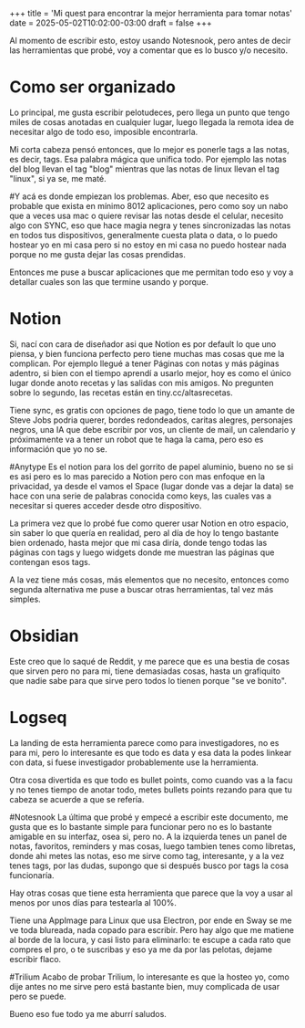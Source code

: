 +++
title = 'Mi quest para encontrar la mejor herramienta para tomar notas'
date = 2025-05-02T10:02:00-03:00
draft = false
+++

Al momento de escribir esto, estoy usando Notesnook, pero antes de decir las herramientas que probé, voy a comentar que es lo busco y/o necesito.

# Como ser organizado
Lo principal, me gusta escribir pelotudeces, pero llega un punto que tengo miles de cosas anotadas en cualquier lugar, luego llegada la remota idea de necesitar algo de todo eso, imposible encontrarla.

Mi corta cabeza pensó entonces, que lo mejor es ponerle tags a las notas, es decir, tags. Esa palabra mágica que unifica todo. Por ejemplo las notas del blog llevan el tag "blog" mientras que las notas de linux llevan el tag "linux", si ya se, me maté.

#Y acá es donde empiezan los problemas.
Aber, eso que necesito es probable que exista en mínimo 8012 aplicaciones, pero como soy un nabo que a veces usa mac o quiere revisar las notas desde el celular, necesito algo con SYNC, eso que hace magia negra y tenes sincronizadas las notas en todos tus dispositivos, generalmente cuesta plata o data, o lo puedo hostear yo en mi casa pero si no estoy en mi casa no puedo hostear nada porque no me gusta dejar las cosas prendidas.

Entonces me puse a buscar aplicaciones que me permitan todo eso y voy a detallar cuales son las que termine usando y porque.

# Notion
Si, nací con cara de diseñador asi que Notion es por default lo que uno piensa, y bien funciona perfecto pero tiene muchas mas cosas que me la complican. Por ejemplo llegué a tener Páginas con notas y más páginas adentro, si bien con el tiempo aprendí a usarlo mejor, hoy es como el único lugar donde anoto recetas y las salidas con mis amigos. No pregunten sobre lo segundo, las recetas están en tiny.cc/altasrecetas.

Tiene sync, es gratis con opciones de pago, tiene todo lo que un amante de Steve Jobs podria querer, bordes redondeados, caritas alegres, personajes negros, una IA que debe escribir por vos, un cliente de mail, un calendario y próximamente va a tener un robot que te haga la cama, pero eso es información que yo no se.

#Anytype
Es el notion para los del gorrito de papel aluminio, bueno no se si es asi pero es lo mas parecido a Notion pero con mas enfoque en la privacidad, ya desde el vamos el Space (lugar donde vas a dejar la data) se hace con una serie de palabras conocida como keys, las cuales vas a necesitar si queres acceder desde otro dispositivo.

La primera vez que lo probé fue como querer usar Notion en otro espacio, sin saber lo que quería en realidad, pero al día de hoy lo tengo bastante bien ordenado, hasta mejor que mi casa diría, donde tengo todas las páginas con tags y luego widgets donde me muestran las páginas que contengan esos tags.

A la vez tiene más cosas, más elementos que no necesito, entonces como segunda alternativa me puse a buscar otras herramientas, tal vez más simples.

# Obsidian
Este creo que lo saqué de Reddit, y me parece que es una bestia de cosas que sirven pero no para mi, tiene demasiadas cosas, hasta un grafiquito que nadie sabe para que sirve pero todos lo tienen porque "se ve bonito".

# Logseq
La landing de esta herramienta parece como para investigadores, no es para mi, pero lo interesante es que todo es data y esa data la podes linkear con data, si fuese investigador probablemente use la herramienta.

Otra cosa divertida es que todo es bullet points, como cuando vas a la facu y no tenes tiempo de anotar todo, metes bullets points rezando para que tu cabeza se acuerde a que se refería.

#Notesnook
La última que probé y empecé a escribir este documento, me gusta que es lo bastante simple para funcionar pero no es lo bastante amigable en su interfaz, osea si, pero no. A la izquierda tenes un panel de notas, favoritos, reminders y mas cosas, luego tambien tenes como libretas, donde ahi metes las notas, eso me sirve como tag, interesante, y a la vez tenes tags, por las dudas, supongo que si después busco por tags la cosa funcionaría. 

Hay otras cosas que tiene esta herramienta que parece que la voy a usar al menos por unos días para testearla al 100%.

Tiene una AppImage para Linux que usa Electron, por ende en Sway se me ve toda blureada, nada copado para escribir. Pero hay algo que me matiene al borde de la locura, y casi listo para eliminarlo: te escupe a cada rato que compres el pro, o te suscribas y eso ya me da por las pelotas, dejame escribir flaco.

#Trilium
Acabo de probar Trilium, lo interesante es que la hosteo yo, como dije antes no me sirve pero está bastante bien, muy complicada de usar pero se puede.

Bueno eso fue todo ya me aburrí saludos.
